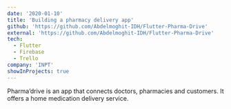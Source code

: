 ```yaml
---
date: '2020-01-10'
title: 'Building a pharmacy delivery app'
github: 'https://github.com/Abdelmoghit-IDH/Flutter-Pharma-Drive'
external: 'https://github.com/Abdelmoghit-IDH/Flutter-Pharma-Drive'
tech:
  - Flutter
  - Firebase
  - Trello
company: 'INPT'
showInProjects: true
---
```


Pharma’drive is an app that connects doctors, pharmacies and customers. It offers a home medication delivery service.
